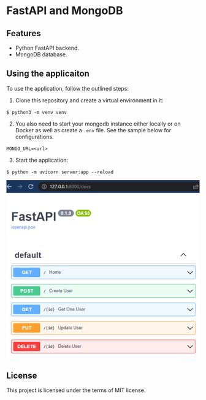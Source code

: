 # FastAPI and MongoDB 

## Features

+ Python FastAPI backend.
+ MongoDB database.

## Using the applicaiton

To use the application, follow the outlined steps:

1. Clone this repository and create a virtual environment in it:

```console
$ python3 -m venv venv
```

2. You also need to start your mongodb instance either locally or on Docker as well as create a `.env` file. See the sample below for configurations.

```console
MONGO_URL=<url>
```

3. Start the application:

```console
$ python -m uvicorn server:app --reload
```


![FastAPI](https://raw.githubusercontent.com/PremKarira/CRUD_users/main/1.png)



## License

This project is licensed under the terms of MIT license.
